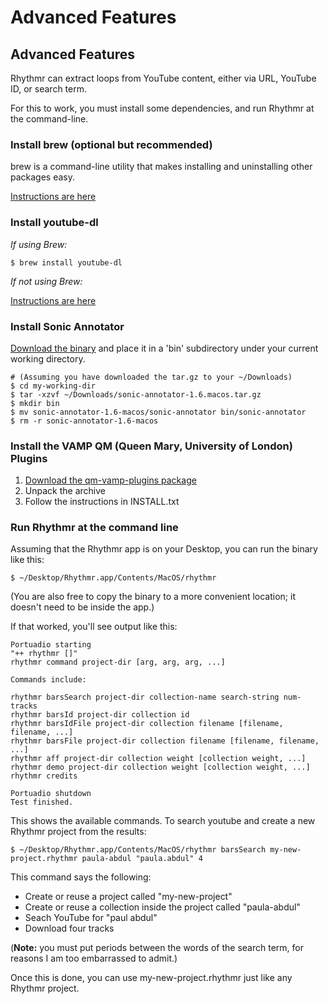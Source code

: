 Advanced Features
======

## Advanced Features

Rhythmr can extract loops from YouTube content, either via URL, YouTube ID, or search term.

For this to work, you must install some dependencies, and run Rhythmr at the command-line.

### Install brew (optional but recommended)

brew is a command-line utility that makes installing and uninstalling other packages easy.

[Instructions are here](https://brew.sh/)

### Install youtube-dl

*If using Brew:*

```
$ brew install youtube-dl
```

*If not using Brew:*

[Instructions are here](https://ytdl-org.github.io/youtube-dl/download.html)

### Install Sonic Annotator

[Download the binary](https://code.soundsoftware.ac.uk/projects/sonic-annotator/files) and place it in a 'bin' subdirectory under your current working directory.

```
# (Assuming you have downloaded the tar.gz to your ~/Downloads)
$ cd my-working-dir
$ tar -xzvf ~/Downloads/sonic-annotator-1.6.macos.tar.gz
$ mkdir bin
$ mv sonic-annotator-1.6-macos/sonic-annotator bin/sonic-annotator 
$ rm -r sonic-annotator-1.6-macos
```

### Install the VAMP QM (Queen Mary, University of London) Plugins

1. [Download the qm-vamp-plugins package](https://code.soundsoftware.ac.uk/projects/qm-vamp-plugins/files)
2. Unpack the archive
3. Follow the instructions in INSTALL.txt

### Run Rhythmr at the command line

Assuming that the Rhythmr app is on your Desktop, you can run the binary like this:

```
$ ~/Desktop/Rhythmr.app/Contents/MacOS/rhythmr
```

(You are also free to copy the binary to a more convenient location; it doesn't need to be inside the app.)

If that worked, you'll see output like this:

```
Portuadio starting
"++ rhythmr []"
rhythmr command project-dir [arg, arg, arg, ...]

Commands include:

rhythmr barsSearch project-dir collection-name search-string num-tracks
rhythmr barsId project-dir collection id
rhythmr barsIdFile project-dir collection filename [filename, filename, ...]
rhythmr barsFile project-dir collection filename [filename, filename, ...]
rhythmr aff project-dir collection weight [collection weight, ...]
rhythmr demo project-dir collection weight [collection weight, ...]
rhythmr credits

Portuadio shutdown
Test finished.
```

This shows the available commands. To search youtube and create a new Rhythmr project from the results:

```
$ ~/Desktop/Rhythmr.app/Contents/MacOS/rhythmr barsSearch my-new-project.rhythmr paula-abdul "paula.abdul" 4
```

This command says the following:

* Create or reuse a project called "my-new-project"
* Create or reuse a collection inside the project called "paula-abdul"
* Seach YouTube for "paul abdul"
* Download four tracks

(**Note:** you must put periods between the words of the search term, for reasons I am too embarrassed to admit.)

Once this is done, you can use my-new-project.rhythmr just like any Rhythmr project.
